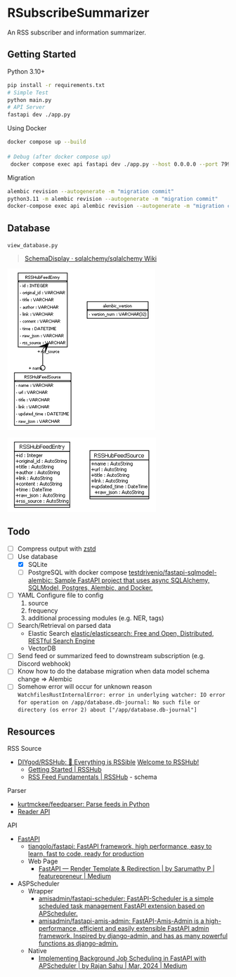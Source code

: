 # RSubscribeSummarizer

An RSS subscriber and information summarizer.

## Getting Started

Python 3.10+

```bash
pip install -r requirements.txt
# Simple Test
python main.py
# API Server
fastapi dev ./app.py
```

Using Docker

```bash
docker compose up --build

# Debug (after docker compose up)
 docker compose exec api fastapi dev ./app.py --host 0.0.0.0 --port 7999
```

Migration

```bash
alembic revision --autogenerate -m "migration commit"
python3.11 -m alembic revision --autogenerate -m "migration commit"
docker-compose exec api alembic revision --autogenerate -m "migration commit"
```

## Database

`view_database.py`

> [SchemaDisplay · sqlalchemy/sqlalchemy Wiki](https://github.com/sqlalchemy/sqlalchemy/wiki/SchemaDisplay)

![Database schema](./database_schema.png)

![UML Diagram](./uml_class_diagram.png)

## Todo

- [ ] Compress output with [zstd](https://github.com/facebook/zstd)
- [ ] Use database
  - [X] SQLite
  - [ ] PostgreSQL with docker compose [testdrivenio/fastapi-sqlmodel-alembic: Sample FastAPI project that uses async SQLAlchemy, SQLModel, Postgres, Alembic, and Docker.](https://github.com/testdrivenio/fastapi-sqlmodel-alembic/tree/main)
- [ ] YAML Configure file to config
  1. source
  2. frequency
  3. additional processing modules (e.g. NER, tags)
- [ ] Search/Retrieval on parsed data
  - Elastic Search [elastic/elasticsearch: Free and Open, Distributed, RESTful Search Engine](https://github.com/elastic/elasticsearch)
  - VectorDB
- [ ] Send feed or summarized feed to downstream subscription (e.g. Discord webhook)
- [ ] Know how to do the database migration when data model schema change => Alembic
- [ ] Somehow error will occur for unknown reason `WatchfilesRustInternalError: error in underlying watcher: IO error for operation on /app/database.db-journal: No such file or directory (os error 2) about ["/app/database.db-journal"]`

## Resources

RSS Source

- [DIYgod/RSSHub: 🧡 Everything is RSSible](https://github.com/DIYgod/RSSHub) [Welcome to RSSHub!](https://rsshub.app/)
  - [Getting Started | RSSHub](https://docs.rsshub.app/guide/)
  - [RSS Feed Fundamentals | RSSHub](https://docs.rsshub.app/joinus/advanced/advanced-feed) - schema

Parser

- [kurtmckee/feedparser: Parse feeds in Python](https://github.com/kurtmckee/feedparser)
- [Reader API](https://jina.ai/reader)

API

- [FastAPI](https://fastapi.tiangolo.com/)
  - [tiangolo/fastapi: FastAPI framework, high performance, easy to learn, fast to code, ready for production](https://github.com/tiangolo/fastapi)
  - Web Page
    - [FastAPI — Render Template & Redirection | by Sarumathy P | featurepreneur | Medium](https://medium.com/featurepreneur/fastapi-render-template-redirection-c98a26ae1e2a)
- ASPScheduler
  - Wrapper
    - [amisadmin/fastapi-scheduler: FastAPI-Scheduler is a simple scheduled task management FastAPI extension based on APScheduler.](https://github.com/amisadmin/fastapi-scheduler)
    - [amisadmin/fastapi-amis-admin: FastAPI-Amis-Admin is a high-performance, efficient and easily extensible FastAPI admin framework. Inspired by django-admin, and has as many powerful functions as django-admin.](https://github.com/amisadmin/fastapi-amis-admin)
  - Native
    - [Implementing Background Job Scheduling in FastAPI with APScheduler | by Rajan Sahu | Mar, 2024 | Medium](https://rajansahu713.medium.com/implementing-background-job-scheduling-in-fastapi-with-apscheduler-6f5fdabf3186)
